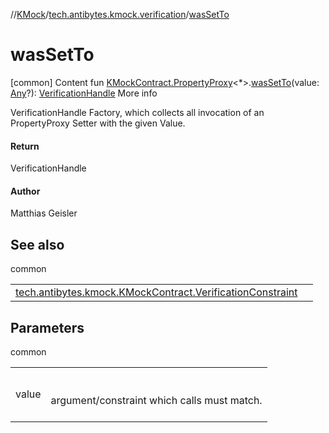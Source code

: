 //[KMock](../../index.md)/[tech.antibytes.kmock.verification](index.md)/[wasSetTo](was-set-to.md)



# wasSetTo
[common]
Content
fun [KMockContract.PropertyProxy](../tech.antibytes.kmock/-k-mock-contract/-property-proxy/index.md)<*>.[wasSetTo](was-set-to.md)(value: [Any](https://kotlinlang.org/api/latest/jvm/stdlib/kotlin/-any/index.html)?): [VerificationHandle](-verification-handle/index.md)
More info


VerificationHandle Factory, which collects all invocation of an PropertyProxy Setter with the given Value.



#### Return


VerificationHandle



#### Author


Matthias Geisler



## See also

common

| | |
|---|---|
| <a name="tech.antibytes.kmock.verification//wasSetTo/tech.antibytes.kmock.KMockContract.PropertyProxy[*]#kotlin.Any?/PointingToDeclaration/"></a>[tech.antibytes.kmock.KMockContract.VerificationConstraint](../tech.antibytes.kmock/-k-mock-contract/-verification-constraint/index.md)| <a name="tech.antibytes.kmock.verification//wasSetTo/tech.antibytes.kmock.KMockContract.PropertyProxy[*]#kotlin.Any?/PointingToDeclaration/"></a>|



## Parameters

common

| | |
|---|---|
| <a name="tech.antibytes.kmock.verification//wasSetTo/tech.antibytes.kmock.KMockContract.PropertyProxy[*]#kotlin.Any?/PointingToDeclaration/"></a>value| <a name="tech.antibytes.kmock.verification//wasSetTo/tech.antibytes.kmock.KMockContract.PropertyProxy[*]#kotlin.Any?/PointingToDeclaration/"></a><br><br>argument/constraint which calls must match.<br><br>|
